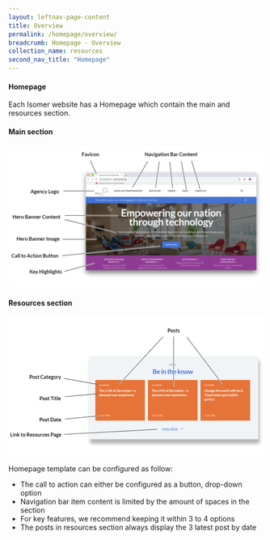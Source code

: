 ```yaml
---
layout: leftnav-page-content
title: Overview
permalink: /homepage/overview/
breadcrumb: Homepage - Overview
collection_name: resources
second_nav_title: "Homepage"
---
```

#### **Homepage**
Each Isomer website has a Homepage which contain the main and resources section.

#### Main section
![Homepage](/images/resources/homepage.PNG)

#### Resources section
![Homepage](/images/resources/homepage-resources-section.PNG)

Homepage template can be configured as follow:
- The call to action can either be configured as a button, drop-down option
- Navigation bar item content is limited by the amount of spaces in the section
- For key features, we recommend keeping it within 3 to 4 options
- The posts in resources section always display the 3 latest post by date
